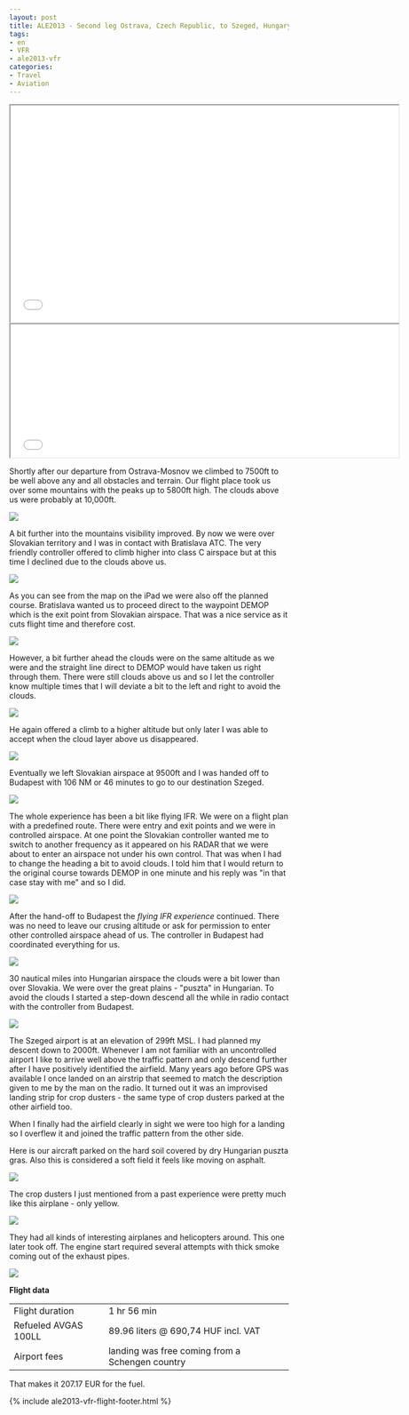 ```yaml
---
layout: post
title: ALE2013 - Second leg Ostrava, Czech Republic, to Szeged, Hungary
tags:
- en
- VFR
- ale2013-vfr
categories:
- Travel
- Aviation
---
```



<iframe width="700" height="390" src="/img/posts/aviation-2013-08/LKMT-LHUD-route.png"></iframe>

<iframe width="700" height="240" src="/img/posts/aviation-2013-08/LKMT-LHUD-vertical-profile.png"></iframe>

Shortly after our departure from Ostrava-Mosnov we climbed to 7500ft to be well above any and all obstacles and terrain. Our flight place took us over some mountains with the peaks up to 5800ft high. The clouds above us were probably at 10,000ft.

<a target="_blank" href="/img/posts/aviation-2013-08/LKMT-LHUD-1.jpg"><img src="/img/posts/aviation-2013-08/LKMT-LHUD-small-1.jpg"/></a>

A bit further into the mountains visibility improved. By now we were over Slovakian territory and I was in contact with Bratislava ATC. The very friendly controller offered to climb higher into class C airspace but at this time I declined due to the clouds above us.

<a target="_blank" href="/img/posts/aviation-2013-08/LKMT-LHUD-2.jpg"><img src="/img/posts/aviation-2013-08/LKMT-LHUD-small-2.jpg"/></a>

As you can see from the map on the iPad we were also off the planned course. Bratislava wanted us to proceed direct to the waypoint DEMOP which is the exit point from Slovakian airspace. That was a nice service as it cuts flight time and therefore cost.

<a target="_blank" href="/img/posts/aviation-2013-08/LKMT-LHUD-3.jpg"><img src="/img/posts/aviation-2013-08/LKMT-LHUD-small-3.jpg"/></a>

However, a bit further ahead the clouds were on the same altitude as we were and the straight line direct to DEMOP would have taken us right through them. There were still clouds above us and so I let the controller know multiple times that I will deviate a bit to the left and right to avoid the clouds. 

<a target="_blank" href="/img/posts/aviation-2013-08/LKMT-LHUD-4.jpg"><img src="/img/posts/aviation-2013-08/LKMT-LHUD-small-4.jpg"/></a>

He again offered a climb to a higher altitude but only later I was able to accept when the cloud layer above us disappeared.

<a target="_blank" href="/img/posts/aviation-2013-08/LKMT-LHUD-5.jpg"><img src="/img/posts/aviation-2013-08/LKMT-LHUD-small-5.jpg"/></a>

Eventually we left Slovakian airspace at 9500ft and I was handed off to Budapest with 106 NM or 46 minutes to go to our destination Szeged.

<a target="_blank" href="/img/posts/aviation-2013-08/LKMT-LHUD-10.jpg"><img src="/img/posts/aviation-2013-08/LKMT-LHUD-small-10.jpg"/></a>

The whole experience has been a bit like flying IFR. We were on a flight plan with a predefined route. There were entry and exit points and we were in controlled airspace. At one point the Slovakian controller wanted me to switch to another frequency as it appeared on his RADAR that we were about to enter an airspace not under his own control. That was when I had to change the heading a bit to avoid clouds. I told him that I would return to the original course towards DEMOP in one minute and his reply was "in that case stay with me" and so I did.

<a target="_blank" href="/img/posts/aviation-2013-08/LKMT-LHUD-6.jpg"><img src="/img/posts/aviation-2013-08/LKMT-LHUD-small-6.jpg"/></a>

After the hand-off to Budapest the _flying IFR experience_ continued. There was no need to leave our crusing altitude or ask for permission to enter other controlled airspace ahead of us. The controller in Budapest had coordinated everything for us.

<a target="_blank" href="/img/posts/aviation-2013-08/LKMT-LHUD-7.jpg"><img src="/img/posts/aviation-2013-08/LKMT-LHUD-small-7.jpg"/></a>

30 nautical miles into Hungarian airspace the clouds were a bit lower than over Slovakia. We were over the great plains - "puszta" in Hungarian. To avoid the clouds I started a step-down descend all the while in radio contact with the controller from Budapest.

<a target="_blank" href="/img/posts/aviation-2013-08/LKMT-LHUD-11.jpg"><img src="/img/posts/aviation-2013-08/LKMT-LHUD-small-11.jpg"/></a>

The Szeged airport is at an elevation of 299ft MSL. I had planned my descent down to 2000ft. Whenever I am not familiar with an uncontrolled airport I like to arrive well above the traffic pattern and only descend further after I have positively identified the airfield. Many years ago before GPS was available I once landed on an airstrip that seemed to match the description given to me by the man on the radio. It turned out it was an improvised landing strip for crop dusters - the same type of crop dusters parked at the other airfield too.

When I finally had the airfield clearly in sight we were too high for a landing so I overflew it and joined the traffic pattern from the other side.

Here is our aircraft parked on the hard soil covered by dry Hungarian puszta gras. Also this is considered a soft field it feels like moving on asphalt.

<a target="_blank" href="/img/posts/aviation-2013-08/LKMT-LHUD-12.jpg"><img src="/img/posts/aviation-2013-08/LKMT-LHUD-small-12.jpg"/></a>

The crop dusters I just mentioned from a past experience were pretty much like this airplane - only yellow.

<a target="_blank" href="/img/posts/aviation-2013-08/LKMT-LHUD-8.jpg"><img src="/img/posts/aviation-2013-08/LKMT-LHUD-small-8.jpg"/></a>

They had all kinds of interesting airplanes and helicopters around. This one later took off. The engine start required several attempts with thick smoke coming out of the exhaust pipes.

<a target="_blank" href="/img/posts/aviation-2013-08/LKMT-LHUD-13.jpg"><img src="/img/posts/aviation-2013-08/LKMT-LHUD-small-13.jpg"/></a>

__Flight data__

|  |  |
| ----------------------------------- | -------------------------------- |
| Flight duration                     | 1 hr 56 min |
| Refueled AVGAS 100LL                | 89.96 liters @ 690,74 HUF incl. VAT |
| Airport fees                        | landing was free coming from a Schengen country |

That makes it 207.17 EUR for the fuel.

{% include ale2013-vfr-flight-footer.html %}
